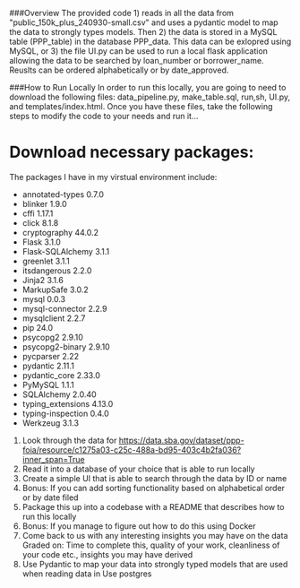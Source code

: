 ###Overview
The provided code 1) reads in all the data from "public_150k_plus_240930-small.csv" and uses a pydantic model to map the data to strongly types models. Then 2) the data is stored in a MySQL table (PPP_table) in the database PPP_data. This data can be exlopred using MySQL, or 3) the file UI.py can be used to run a local flask application allowing the data to be searched by loan_number or borrower_name. Reuslts can be ordered alphabetically or by date_approved.

###How to Run Locally
In order to run this locally, you are going to need to download the following files: data_pipeline.py, make_table.sql, run,sh, UI.py, and templates/index.html. Once you have these files, take the following steps to modify the code to your needs and run it... 

# Download necessary packages:
The packages I have in my virstual environment include: 
- annotated-types   0.7.0
- blinker           1.9.0
- cffi              1.17.1
- click             8.1.8
- cryptography      44.0.2
- Flask             3.1.0
- Flask-SQLAlchemy  3.1.1
- greenlet          3.1.1
- itsdangerous      2.2.0
- Jinja2            3.1.6
- MarkupSafe        3.0.2
- mysql             0.0.3
- mysql-connector   2.2.9
- mysqlclient       2.2.7
- pip               24.0
- psycopg2          2.9.10
- psycopg2-binary   2.9.10
- pycparser         2.22
- pydantic          2.11.1
- pydantic_core     2.33.0
- PyMySQL           1.1.1
- SQLAlchemy        2.0.40
- typing_extensions 4.13.0
- typing-inspection 0.4.0
- Werkzeug          3.1.3



1. Look through the data for https://data.sba.gov/dataset/ppp-foia/resource/c1275a03-c25c-488a-bd95-403c4b2fa036?inner_span=True
2. Read it into a database of your choice that is able to run locally
3. Create a simple UI that is able to search through the data by ID or name
4. Bonus: If you can add sorting functionality based on alphabetical order or by date filed
5. Package this up into a codebase with a README that describes how to run this locally
6. Bonus: If you manage to figure out how to do this using Docker
7. Come back to us with any interesting insights you may have on the data
Graded on: Time to complete this, quality of your work, cleanliness of your code etc., insights you may have derived
8. Use Pydantic to map your data into strongly typed models that are used when reading data in
Use postgres

